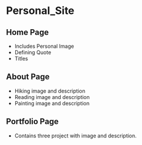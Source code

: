 # Personal_Site

 ## Home Page 
  - Includes Personal Image 
  - Defining Quote 
  - Titles

 ## About Page 
  - Hiking image and description
  - Reading image and description 
  - Painting image and description 

  ## Portfolio Page
   - Contains three project with image and description. 
